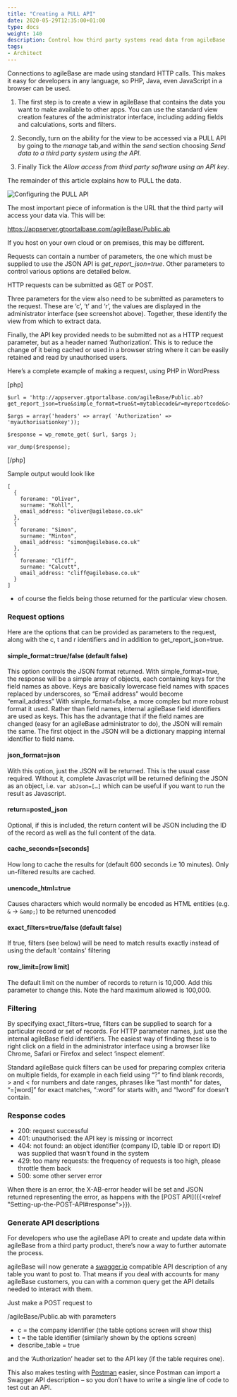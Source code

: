 ```yaml
---
title: "Creating a PULL API"
date: 2020-05-29T12:35:00+01:00
type: docs
weight: 140
description: Control how third party systems read data from agileBase
tags:
- Architect
---
```


Connections to agileBase are made using standard HTTP calls. This makes it easy for developers in any language, so PHP, Java, even JavaScript in a browser can be used.

1) The first step is to create a view in agileBase that contains the data you want to make available to other apps. You can use the standard view creation features of the administrator interface, including adding fields and calculations, sorts and filters.

2) Secondly, turn on the ability for the view to be accessed via a PULL API by going to the _manage_ tab,and within the _send_ section choosing _Send data to a third party system using the API_.

3) Finally Tick the _Allow access from third party software using an API key_. 

The remainder of this article explains how to PULL the data.

![Configuring the PULL API](/workflow-pull-new.png)

The most important piece of information is the URL that the third party will access your data via. This will be:

https://appserver.gtportalbase.com/agileBase/Public.ab

If you host on your own cloud or on premises, this may be different.

Requests can contain a number of parameters, the one which must be supplied to use the JSON API is _get_report_json=true_. 
Other parameters to control various options are detailed below.

HTTP requests can be submitted as GET or POST.

Three parameters for the view also need to be submitted as parameters to the request. These are ‘c’, ‘t’ and ‘r’, the values are displayed in the administrator interface (see screenshot above). Together, these identify the view from which to extract data.

Finally, the API key provided needs to be submitted not as a HTTP request parameter, but as a header named ‘Authorization’. This is to reduce the change of it being cached or used in a browser string where it can be easily retained and read by unauthorised users.

Here’s a complete example of making a request, using PHP in WordPress

[php]
```
$url = 'http://appserver.gtportalbase.com/agileBase/Public.ab?get_report_json=true&simple_format=true&t=mytablecode&r=myreportcode&c=mycompanycode&json_format=json';

$args = array('headers' => array( 'Authorization' => 'myauthorisationkey'));

$response = wp_remote_get( $url, $args );

var_dump($response);
```
[/php]

Sample output would look like
```
[
  {
    forename: "Oliver",
    surname: "Kohll",
    email_address: "oliver@agilebase.co.uk"
  },
  {
    forename: "Simon",
    surname: "Minton",
    email_address: "simon@agilebase.co.uk"
  },
  {
    forename: "Cliff",
    surname: "Calcutt",
    email_address: "cliff@agilebase.co.uk"
  }
]
```

- of course the fields being those returned for the particular view chosen.

### Request options

Here are the options that can be provided as parameters to the request, along with the c, t and r identifiers and in addition to get_report_json=true.

#### simple_format=true/false (default false)
This option controls the JSON format returned. With simple_format=true, the response will be a simple array of objects, each containing keys for the field names as above. Keys are basically lowercase field names with spaces replaced by underscores, so “Email address” would become “email_address”
With simple_format=false, a more complex but more robust format it used. Rather than field names, internal agileBase field identifiers are used as keys. This has the advantage that if the field names are changed (easy for an agileBase administrator to do), the JSON will remain the same. The first object in the JSON will be a dictionary mapping internal identifier to field name.

#### json_format=json
With this option, just the JSON will be returned. This is the usual case required. Without it, complete Javascript will be returned defining the JSON as an object, i.e. `var abJson=[…]` which can be useful if you want to run the result as Javascript.

#### return=posted_json
Optional, if this is included, the return content will be JSON including the ID of the record as well as the full content of the data.

#### cache_seconds=[seconds]
How long to cache the results for (default 600 seconds i.e 10 minutes). Only un-filtered results are cached.

#### unencode_html=true
Causes characters which would normally be encoded as HTML entities (e.g. `&` -> `&amp;`) to be returned unencoded

#### exact_filters=true/false (default false)
If true, filters (see below) will be need to match results exactly instead of using the default 'contains' filtering

#### row_limit=[row limit]
The default limit on the number of records to return is 10,000. Add this parameter to change this. Note the hard maximum allowed is 100,000.

### Filtering

By specifying exact_filters=true, filters can be supplied to search for a particular record or set of records. For HTTP parameter names, just use the internal agileBase field identifiers. The easiest way of finding these is to right click on a field in the administrator interface using a browser like Chrome, Safari or Firefox and select ‘inspect element’.

Standard agileBase quick filters can be used for preparing complex criteria on multiple fields, for example in each field using “?” to find blank records, > and < for numbers and date ranges, phrases like “last month” for dates, “=[word]” for exact matches, “:word” for starts with, and “!word” for doesn’t contain.

### Response codes

* 200: request successful
* 401: unauthorised: the API key is missing or incorrect
* 404: not found: an object identifier (company ID, table ID or report ID) was supplied that wasn’t found in the system
* 429: too many requests: the frequency of requests is too high, please throttle them back
* 500: some other server error

When there is an error, the X-AB-error header will be set and JSON returned representing the error, as happens with the [POST API]({{<relref "Setting-up-the-POST-API#response">}}).

### Generate API descriptions
For developers who use the agileBase API to create and update data within agileBase from a third party product, there’s now a way to further automate the process.

agileBase will now generate a [swagger.io](https://swagger.io/) compatible API description of any table you want to post to. That means if you deal with accounts for many agileBase customers, you can with a common query get the API details needed to interact with them.

Just make a POST request to

/agileBase/Public.ab with parameters

* c = the company identifier (the table options screen will show this)
* t = the table identifier (similarly shown by the options screen)
* describe_table = true

and the ‘Authorization’ header set to the API key (if the table requires one).

This also makes testing with [Postman](https://www.postman.com/) easier, since Postman can import a Swagger API description – so you don’t have to write a single line of code to test out an API.